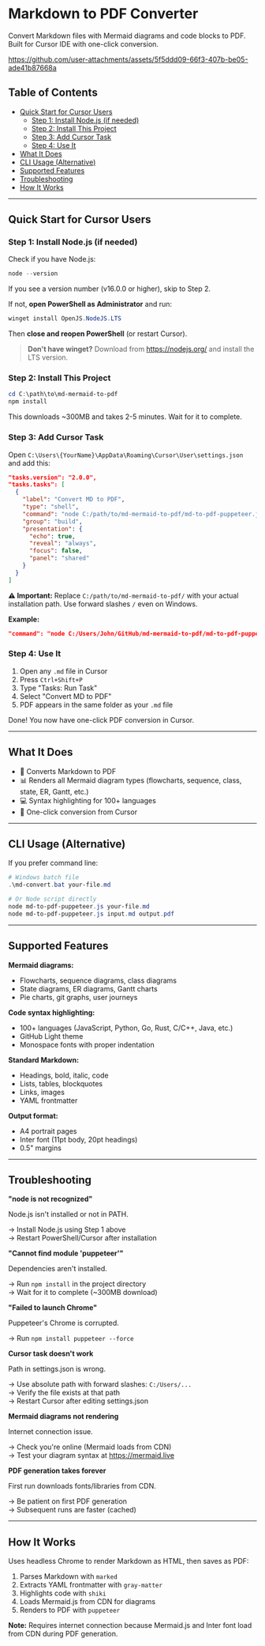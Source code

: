# Markdown to PDF Converter

Convert Markdown files with Mermaid diagrams and code blocks to PDF. Built for Cursor IDE with one-click conversion.

https://github.com/user-attachments/assets/5f5ddd09-66f3-407b-be05-ade41b87668a

## Table of Contents

- [Quick Start for Cursor Users](#quick-start-for-cursor-users)
  - [Step 1: Install Node.js (if needed)](#step-1-install-nodejs-if-needed)
  - [Step 2: Install This Project](#step-2-install-this-project)
  - [Step 3: Add Cursor Task](#step-3-add-cursor-task)
  - [Step 4: Use It](#step-4-use-it)
- [What It Does](#what-it-does)
- [CLI Usage (Alternative)](#cli-usage-alternative)
- [Supported Features](#supported-features)
- [Troubleshooting](#troubleshooting)
- [How It Works](#how-it-works)

---

## Quick Start for Cursor Users

### Step 1: Install Node.js (if needed)

Check if you have Node.js:
```powershell
node --version
```

If you see a version number (v16.0.0 or higher), skip to Step 2.

If not, **open PowerShell as Administrator** and run:
```powershell
winget install OpenJS.NodeJS.LTS
```

Then **close and reopen PowerShell** (or restart Cursor).

> **Don't have winget?** Download from https://nodejs.org/ and install the LTS version.

### Step 2: Install This Project

```powershell
cd C:\path\to\md-mermaid-to-pdf
npm install
```

This downloads ~300MB and takes 2-5 minutes. Wait for it to complete.

### Step 3: Add Cursor Task

Open `C:\Users\{YourName}\AppData\Roaming\Cursor\User\settings.json` and add this:

```json
"tasks.version": "2.0.0",
"tasks.tasks": [
  {
    "label": "Convert MD to PDF",
    "type": "shell",
    "command": "node C:/path/to/md-mermaid-to-pdf/md-to-pdf-puppeteer.js \"${file}\"",
    "group": "build",
    "presentation": {
      "echo": true,
      "reveal": "always",
      "focus": false,
      "panel": "shared"
    }
  }
]
```

**⚠️ Important:** Replace `C:/path/to/md-mermaid-to-pdf/` with your actual installation path. Use forward slashes `/` even on Windows.

**Example:**
```json
"command": "node C:/Users/John/GitHub/md-mermaid-to-pdf/md-to-pdf-puppeteer.js \"${file}\"",
```

### Step 4: Use It

1. Open any `.md` file in Cursor
2. Press `Ctrl+Shift+P`
3. Type "Tasks: Run Task"
4. Select "Convert MD to PDF"
5. PDF appears in the same folder as your `.md` file

Done! You now have one-click PDF conversion in Cursor.

---

## What It Does

- 📄 Converts Markdown to PDF
- 📊 Renders all Mermaid diagram types (flowcharts, sequence, class, state, ER, Gantt, etc.)
- 💻 Syntax highlighting for 100+ languages
- 🔧 One-click conversion from Cursor

---

## CLI Usage (Alternative)

If you prefer command line:

```powershell
# Windows batch file
.\md-convert.bat your-file.md

# Or Node script directly
node md-to-pdf-puppeteer.js your-file.md
node md-to-pdf-puppeteer.js input.md output.pdf
```

---

## Supported Features

**Mermaid diagrams:**
- Flowcharts, sequence diagrams, class diagrams
- State diagrams, ER diagrams, Gantt charts
- Pie charts, git graphs, user journeys

**Code syntax highlighting:**
- 100+ languages (JavaScript, Python, Go, Rust, C/C++, Java, etc.)
- GitHub Light theme
- Monospace fonts with proper indentation

**Standard Markdown:**
- Headings, bold, italic, code
- Lists, tables, blockquotes
- Links, images
- YAML frontmatter

**Output format:**
- A4 portrait pages
- Inter font (11pt body, 20pt headings)
- 0.5" margins

---

## Troubleshooting

**"node is not recognized"**

Node.js isn't installed or not in PATH.

→ Install Node.js using Step 1 above  
→ Restart PowerShell/Cursor after installation

**"Cannot find module 'puppeteer'"**

Dependencies aren't installed.

→ Run `npm install` in the project directory  
→ Wait for it to complete (~300MB download)

**"Failed to launch Chrome"**

Puppeteer's Chrome is corrupted.

→ Run `npm install puppeteer --force`

**Cursor task doesn't work**

Path in settings.json is wrong.

→ Use absolute path with forward slashes: `C:/Users/...`  
→ Verify the file exists at that path  
→ Restart Cursor after editing settings.json

**Mermaid diagrams not rendering**

Internet connection issue.

→ Check you're online (Mermaid loads from CDN)  
→ Test your diagram syntax at https://mermaid.live

**PDF generation takes forever**

First run downloads fonts/libraries from CDN.

→ Be patient on first PDF generation  
→ Subsequent runs are faster (cached)

---

## How It Works

Uses headless Chrome to render Markdown as HTML, then saves as PDF:

1. Parses Markdown with `marked`
2. Extracts YAML frontmatter with `gray-matter`
3. Highlights code with `shiki`
4. Loads Mermaid.js from CDN for diagrams
5. Renders to PDF with `puppeteer`

**Note:** Requires internet connection because Mermaid.js and Inter font load from CDN during PDF generation.

